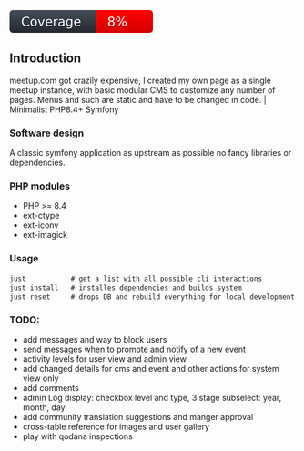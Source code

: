 

[![Code Coverage](https://raw.githubusercontent.com/xuedi/meetAgain/refs/heads/master/tests/badge/coverage.svg)](https://github.com/xuedi/meetAgain/blob/master/tests/badgeGenerator.php)


## Introduction
meetup.com got crazily expensive, I created my own page as a single meetup
instance, with basic modular CMS to customize any number of pages. Menus and
such are static and have to be changed in code. | Minimalist PHP8.4+ Symfony


### Software design
A classic symfony application as upstream as possible no fancy libraries
or dependencies.


### PHP modules
 - PHP >= 8.4
 - ext-ctype
 - ext-iconv
 - ext-imagick


### Usage
```
just           # get a list with all possible cli interactions
just install   # installes dependencies and builds system
just reset     # drops DB and rebuild everything for local development
``` 


### TODO:
 - add messages and way to block users
 - send messages when to promote and notify of a new event
 - activity levels for user view and admin view
 - add changed details for cms and event and other actions for system view only
 - add comments
 - admin Log display: checkbox level and type, 3 stage subselect: year, month, day
 - add community translation suggestions and manger approval
 - cross-table reference for images and user gallery
 - play with qodana inspections
